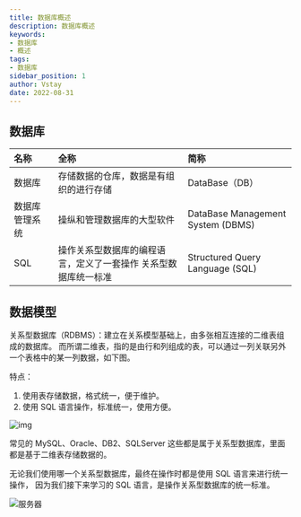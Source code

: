 ```yaml
---
title: 数据库概述
description: 数据库概述
keywords:
- 数据库
- 概述
tags:
- 数据库
sidebar_position: 1
author: Vstay
date: 2022-08-31
---
```

## 数据库

| 名称           | 全称                                                         | 简称                              |
| :------------- | :----------------------------------------------------------- | :-------------------------------- |
| 数据库         | 存储数据的仓库，数据是有组织的进行存储                       | DataBase（DB）                    |
| 数据库管理系统 | 操纵和管理数据库的大型软件                                   | DataBase Management System (DBMS) |
| SQL            | 操作关系型数据库的编程语言，定义了一套操作 关系型数据库统一标准 | Structured Query Language (SQL)   |

## 数据模型

关系型数据库（RDBMS）：建立在关系模型基础上，由多张相互连接的二维表组成的数据库。
而所谓二维表，指的是由行和列组成的表，可以通过一列关联另外一个表格中的某一列数据，如下图。

特点：

1. 使用表存储数据，格式统一，便于维护。
2. 使用 SQL 语言操作，标准统一，使用方便。

![img](https://static.7wate.com/img/2022/05/11/6bbfdea71bff2.png)

常见的 MySQL、Oracle、DB2、SQLServer 这些都是属于关系型数据库，里面都是基于二维表存储数据的。

无论我们使用哪一个关系型数据库，最终在操作时都是使用 SQL 语言来进行统一操作，
因为我们接下来学习的 SQL 语言，是操作关系型数据库的统一标准。

![服务器](https://static.7wate.com/img/2022/05/11/b7d5d1651689a.png)
